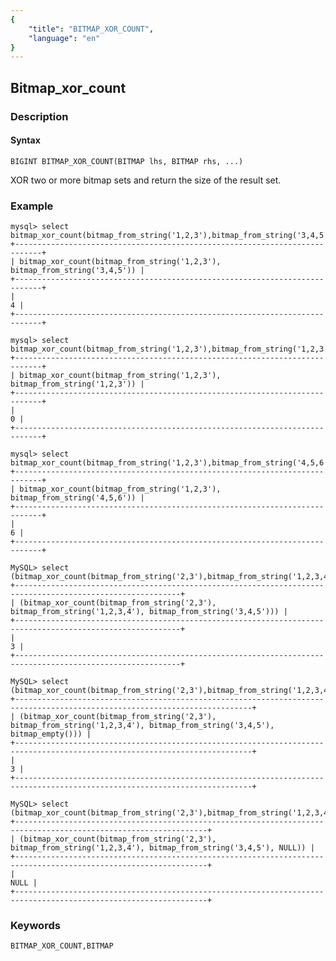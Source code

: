 ```yaml
---
{
    "title": "BITMAP_XOR_COUNT",
    "language": "en"
}
---
```


<!-- 
Licensed to the Apache Software Foundation (ASF) under one
or more contributor license agreements.  See the NOTICE file
distributed with this work for additional information
regarding copyright ownership.  The ASF licenses this file
to you under the Apache License, Version 2.0 (the
"License"); you may not use this file except in compliance
with the License.  You may obtain a copy of the License at
  http://www.apache.org/licenses/LICENSE-2.0
Unless required by applicable law or agreed to in writing,
software distributed under the License is distributed on an
"AS IS" BASIS, WITHOUT WARRANTIES OR CONDITIONS OF ANY
KIND, either express or implied.  See the License for the
specific language governing permissions and limitations
under the License.
-->

## Bitmap_xor_count

### Description

#### Syntax

`BIGINT BITMAP_XOR_COUNT(BITMAP lhs, BITMAP rhs, ...)`

XOR two or more bitmap sets and return the size of the result set.

### Example

```
mysql> select bitmap_xor_count(bitmap_from_string('1,2,3'),bitmap_from_string('3,4,5'));
+----------------------------------------------------------------------------+
| bitmap_xor_count(bitmap_from_string('1,2,3'), bitmap_from_string('3,4,5')) |
+----------------------------------------------------------------------------+
|                                                                          4 |
+----------------------------------------------------------------------------+

mysql> select bitmap_xor_count(bitmap_from_string('1,2,3'),bitmap_from_string('1,2,3'));
+----------------------------------------------------------------------------+
| bitmap_xor_count(bitmap_from_string('1,2,3'), bitmap_from_string('1,2,3')) |
+----------------------------------------------------------------------------+
|                                                                          0 |
+----------------------------------------------------------------------------+

mysql> select bitmap_xor_count(bitmap_from_string('1,2,3'),bitmap_from_string('4,5,6'));
+----------------------------------------------------------------------------+
| bitmap_xor_count(bitmap_from_string('1,2,3'), bitmap_from_string('4,5,6')) |
+----------------------------------------------------------------------------+
|                                                                          6 |
+----------------------------------------------------------------------------+

MySQL> select (bitmap_xor_count(bitmap_from_string('2,3'),bitmap_from_string('1,2,3,4'),bitmap_from_string('3,4,5')));
+-----------------------------------------------------------------------------------------------------------+
| (bitmap_xor_count(bitmap_from_string('2,3'), bitmap_from_string('1,2,3,4'), bitmap_from_string('3,4,5'))) |
+-----------------------------------------------------------------------------------------------------------+
|                                                                                                         3 |
+-----------------------------------------------------------------------------------------------------------+

MySQL> select (bitmap_xor_count(bitmap_from_string('2,3'),bitmap_from_string('1,2,3,4'),bitmap_from_string('3,4,5'),bitmap_empty()));
+---------------------------------------------------------------------------------------------------------------------------+
| (bitmap_xor_count(bitmap_from_string('2,3'), bitmap_from_string('1,2,3,4'), bitmap_from_string('3,4,5'), bitmap_empty())) |
+---------------------------------------------------------------------------------------------------------------------------+
|                                                                                                                         3 |
+---------------------------------------------------------------------------------------------------------------------------+

MySQL> select (bitmap_xor_count(bitmap_from_string('2,3'),bitmap_from_string('1,2,3,4'),bitmap_from_string('3,4,5'),NULL));
+-----------------------------------------------------------------------------------------------------------------+
| (bitmap_xor_count(bitmap_from_string('2,3'), bitmap_from_string('1,2,3,4'), bitmap_from_string('3,4,5'), NULL)) |
+-----------------------------------------------------------------------------------------------------------------+
|                                                                                                            NULL |
+-----------------------------------------------------------------------------------------------------------------+
```

### Keywords

    BITMAP_XOR_COUNT,BITMAP
